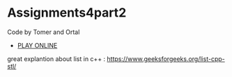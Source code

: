 # Assignments4part2
Code by Tomer and Ortal

* [PLAY ONLINE](http://www.archimedes-lab.org/mastermind.html)

great explantion about list in c++ :
https://www.geeksforgeeks.org/list-cpp-stl/
